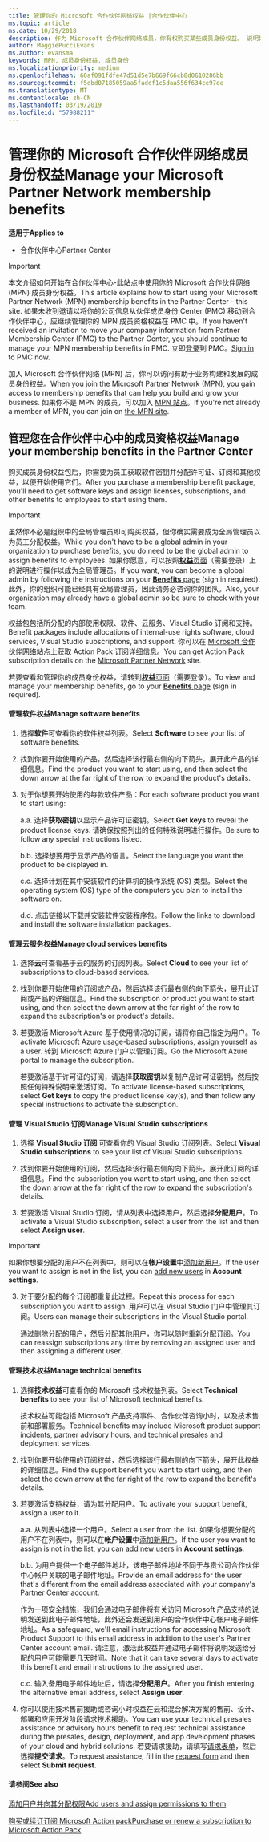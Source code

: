 ```yaml
---
title: 管理你的 Microsoft 合作伙伴网络权益 |合作伙伴中心
ms.topic: article
ms.date: 10/29/2018
description: 作为 Microsoft 合作伙伴网络成员，你有权购买某些成员身份权益。 说明如何激活和管理您在合作伙伴中心中的成员身份权益。
author: MaggiePucciEvans
ms.author: evansma
keywords: MPN, 成员身份权益, 成员身份
ms.localizationpriority: medium
ms.openlocfilehash: 60af091fdfe47d51d5e7b669f66cb8d0610286bb
ms.sourcegitcommit: f5dbd07185059aa5faddf1c5daa556f634ce97ee
ms.translationtype: MT
ms.contentlocale: zh-CN
ms.lasthandoff: 03/19/2019
ms.locfileid: "57988211"
---
```

# <a name="manage-your-microsoft-partner-network-membership-benefits"></a><span data-ttu-id="766b5-105">管理你的 Microsoft 合作伙伴网络成员身份权益</span><span class="sxs-lookup"><span data-stu-id="766b5-105">Manage your Microsoft Partner Network membership benefits</span></span>

<span data-ttu-id="766b5-106">**适用于**</span><span class="sxs-lookup"><span data-stu-id="766b5-106">**Applies to**</span></span>

-  <span data-ttu-id="766b5-107">合作伙伴中心</span><span class="sxs-lookup"><span data-stu-id="766b5-107">Partner Center</span></span>

>[!IMPORTANT]
><span data-ttu-id="766b5-108">本文介绍如何开始在合作伙伴中心-此站点中使用你的 Microsoft 合作伙伴网络 (MPN) 成员身份权益。</span><span class="sxs-lookup"><span data-stu-id="766b5-108">This article explains how to start using your Microsoft Partner Network (MPN) membership benefits in the Partner Center - this site.</span></span> <span data-ttu-id="766b5-109">如果未收到邀请以将你的公司信息从伙伴成员身份 Center (PMC) 移动到合作伙伴中心，应继续管理你的 MPN 成员资格权益在 PMC 中。</span><span class="sxs-lookup"><span data-stu-id="766b5-109">If you haven't received an invitation to move your company information from Partner Membership Center (PMC) to the Partner Center, you should continue to manage your MPN membership benefits in PMC.</span></span> <span data-ttu-id="766b5-110">立即[登录](https://partner.microsoft.com/_login?authType=OpenIdConnect)到 PMC。</span><span class="sxs-lookup"><span data-stu-id="766b5-110">[Sign in](https://partner.microsoft.com/_login?authType=OpenIdConnect) to PMC now.</span></span>   

<span data-ttu-id="766b5-111">加入 Microsoft 合作伙伴网络 (MPN) 后，你可以访问有助于业务构建和发展的成员身份权益。</span><span class="sxs-lookup"><span data-stu-id="766b5-111">When you join the Microsoft Partner Network (MPN), you gain access to membership benefits that can help you build and grow your business.</span></span> <span data-ttu-id="766b5-112">如果你不是 MPN 的成员，可以加入 [MPN 站点](https://partner.microsoft.com/membership)。</span><span class="sxs-lookup"><span data-stu-id="766b5-112">If you're not already a member of MPN, you can join on [the MPN site](https://partner.microsoft.com/membership).</span></span>


## <a name="manage-your-membership-benefits-in-the-partner-center"></a><span data-ttu-id="766b5-113">管理您在合作伙伴中心中的成员资格权益</span><span class="sxs-lookup"><span data-stu-id="766b5-113">Manage your membership benefits in the Partner Center</span></span>

<span data-ttu-id="766b5-114">购买成员身份权益包后，你需要为员工获取软件密钥并分配许可证、订阅和其他权益，以便开始使用它们。</span><span class="sxs-lookup"><span data-stu-id="766b5-114">After you purchase a membership benefit package, you'll need to get software keys and assign licenses, subscriptions, and other benefits to employees to start using them.</span></span> 

>[!IMPORTANT]
><span data-ttu-id="766b5-115">虽然你不必是组织中的全局管理员即可购买权益，但你确实需要成为全局管理员以为员工分配权益。</span><span class="sxs-lookup"><span data-stu-id="766b5-115">While you don't have to be a global admin in your organization to purchase benefits, you do need to be the global admin to assign benefits to employees.</span></span>  <span data-ttu-id="766b5-116">如果你愿意，可以按照[**权益**页面](https://partnercenter.microsoft.com/pcv/partnership/benefits)（需要登录）上的说明进行操作以成为全局管理员。</span><span class="sxs-lookup"><span data-stu-id="766b5-116">If you want, you can become a global admin by following the instructions on your [**Benefits** page](https://partnercenter.microsoft.com/pcv/partnership/benefits) (sign in required).</span></span> <span data-ttu-id="766b5-117">此外，你的组织可能已经具有全局管理员，因此请务必咨询你的团队。</span><span class="sxs-lookup"><span data-stu-id="766b5-117">Also, your organization may already have a global admin so be sure to check with your team.</span></span>

<span data-ttu-id="766b5-118">权益包包括所分配的内部使用权限、软件、云服务、Visual Studio 订阅和支持。</span><span class="sxs-lookup"><span data-stu-id="766b5-118">Benefit packages include allocations of internal-use rights software, cloud services, Visual Studio subscriptions, and support.</span></span> <span data-ttu-id="766b5-119">你可以在 [Microsoft 合作伙伴网络](https://partner.microsoft.com/membership/internal-use-software)站点上获取 Action Pack 订阅详细信息。</span><span class="sxs-lookup"><span data-stu-id="766b5-119">You can get Action Pack subscription details on the [Microsoft Partner Network](https://partner.microsoft.com/membership/internal-use-software) site.</span></span>  

<span data-ttu-id="766b5-120">若要查看和管理你的成员身份权益，请转到[**权益**页面](https://partnercenter.microsoft.com/pcv/partnership/benefits)（需要登录）。</span><span class="sxs-lookup"><span data-stu-id="766b5-120">To view and manage your membership benefits, go to your [**Benefits** page](https://partnercenter.microsoft.com/pcv/partnership/benefits) (sign in required).</span></span>

#### <a name="manage-software-benefits"></a><span data-ttu-id="766b5-121">管理软件权益</span><span class="sxs-lookup"><span data-stu-id="766b5-121">Manage software benefits</span></span>

1.  <span data-ttu-id="766b5-122">选择**软件**可查看你的软件权益列表。</span><span class="sxs-lookup"><span data-stu-id="766b5-122">Select **Software** to see your list of software benefits.</span></span> 

2.  <span data-ttu-id="766b5-123">找到你要开始使用的产品，然后选择该行最右侧的向下箭头，展开此产品的详细信息。</span><span class="sxs-lookup"><span data-stu-id="766b5-123">Find the product you want to start using, and then select the down arrow at the far right of the row to expand the product's details.</span></span> 

3. <span data-ttu-id="766b5-124">对于你想要开始使用的每款软件产品：</span><span class="sxs-lookup"><span data-stu-id="766b5-124">For each software product you want to start using:</span></span>

    <span data-ttu-id="766b5-125">a.</span><span class="sxs-lookup"><span data-stu-id="766b5-125">a.</span></span> <span data-ttu-id="766b5-126">选择**获取密钥**以显示产品许可证密钥。</span><span class="sxs-lookup"><span data-stu-id="766b5-126">Select **Get keys** to reveal the product license keys.</span></span> <span data-ttu-id="766b5-127">请确保按照列出的任何特殊说明进行操作。</span><span class="sxs-lookup"><span data-stu-id="766b5-127">Be sure to follow any special instructions listed.</span></span>

    <span data-ttu-id="766b5-128">b.</span><span class="sxs-lookup"><span data-stu-id="766b5-128">b.</span></span> <span data-ttu-id="766b5-129">选择想要用于显示产品的语言。</span><span class="sxs-lookup"><span data-stu-id="766b5-129">Select the language you want the product to be displayed in.</span></span>

    <span data-ttu-id="766b5-130">c.</span><span class="sxs-lookup"><span data-stu-id="766b5-130">c.</span></span> <span data-ttu-id="766b5-131">选择计划在其中安装软件的计算机的操作系统 (OS) 类型。</span><span class="sxs-lookup"><span data-stu-id="766b5-131">Select the operating system (OS) type of the computers you plan to install the software on.</span></span>

    <span data-ttu-id="766b5-132">d.</span><span class="sxs-lookup"><span data-stu-id="766b5-132">d.</span></span> <span data-ttu-id="766b5-133">点击链接以下载并安装软件安装程序包。</span><span class="sxs-lookup"><span data-stu-id="766b5-133">Follow the links to download and install the software installation packages.</span></span>


#### <a name="manage-cloud-services-benefits"></a><span data-ttu-id="766b5-134">管理云服务权益</span><span class="sxs-lookup"><span data-stu-id="766b5-134">Manage cloud services benefits</span></span>

1. <span data-ttu-id="766b5-135">选择**云**可查看基于云的服务的订阅列表。</span><span class="sxs-lookup"><span data-stu-id="766b5-135">Select **Cloud** to see your list of subscriptions to cloud-based services.</span></span>

2. <span data-ttu-id="766b5-136">找到你要开始使用的订阅或产品，然后选择该行最右侧的向下箭头，展开此订阅或产品的详细信息。</span><span class="sxs-lookup"><span data-stu-id="766b5-136">Find the subscription or product you want to start using, and then select the down arrow at the far right of the row to expand the subscription's or product's details.</span></span> 

3. <span data-ttu-id="766b5-137">若要激活 Microsoft Azure 基于使用情况的订阅，请将你自己指定为用户。</span><span class="sxs-lookup"><span data-stu-id="766b5-137">To activate Microsoft Azure usage-based subscriptions, assign yourself as a user.</span></span> <span data-ttu-id="766b5-138">转到 Microsoft Azure 门户以管理订阅。</span><span class="sxs-lookup"><span data-stu-id="766b5-138">Go the Microsoft Azure portal to manage the subscription.</span></span>

    <span data-ttu-id="766b5-139">若要激活基于许可证的订阅，请选择**获取密钥**以复制产品许可证密钥，然后按照任何特殊说明来激活订阅。</span><span class="sxs-lookup"><span data-stu-id="766b5-139">To activate license-based subscriptions, select **Get keys** to copy the product license key(s), and then follow any special instructions to activate the subscription.</span></span>  


#### <a name="manage-visual-studio-subscriptions"></a><span data-ttu-id="766b5-140">管理 Visual Studio 订阅</span><span class="sxs-lookup"><span data-stu-id="766b5-140">Manage Visual Studio subscriptions</span></span>

1. <span data-ttu-id="766b5-141">选择 **Visual Studio 订阅** 可查看你的 Visual Studio 订阅列表。</span><span class="sxs-lookup"><span data-stu-id="766b5-141">Select **Visual Studio subscriptions** to see your list of Visual Studio subscriptions.</span></span> 

2. <span data-ttu-id="766b5-142">找到你要开始使用的订阅，然后选择该行最右侧的向下箭头，展开此订阅的详细信息。</span><span class="sxs-lookup"><span data-stu-id="766b5-142">Find the subscription you want to start using, and then select the down arrow at the far right of the row to expand the subscription's details.</span></span> 

3. <span data-ttu-id="766b5-143">若要激活 Visual Studio 订阅，请从列表中选择用户，然后选择**分配用户**。</span><span class="sxs-lookup"><span data-stu-id="766b5-143">To activate a Visual Studio subscription, select a user from the list and then select **Assign user**.</span></span> 

> [!IMPORTANT]  
> <span data-ttu-id="766b5-144">如果你想要分配的用户不在列表中，则可以在**帐户设置**中[添加新用户](create-user-accounts-and-set-permissions.md)。</span><span class="sxs-lookup"><span data-stu-id="766b5-144">If the user you want to assign is not in the list, you can [add new users](create-user-accounts-and-set-permissions.md) in **Account settings**.</span></span>

3. <span data-ttu-id="766b5-145">对于要分配的每个订阅都重复此过程。</span><span class="sxs-lookup"><span data-stu-id="766b5-145">Repeat this process for each subscription you want to assign.</span></span> <span data-ttu-id="766b5-146">用户可以在 Visual Studio 门户中管理其订阅。</span><span class="sxs-lookup"><span data-stu-id="766b5-146">Users can manage their subscriptions in the Visual Studio portal.</span></span> 

    <span data-ttu-id="766b5-147">通过删除分配的用户，然后分配其他用户，你可以随时重新分配订阅。</span><span class="sxs-lookup"><span data-stu-id="766b5-147">You can reassign subscriptions any time by removing an assigned user and then assigning a different user.</span></span> 

#### <a name="manage-technical-benefits"></a><span data-ttu-id="766b5-148">管理技术权益</span><span class="sxs-lookup"><span data-stu-id="766b5-148">Manage technical benefits</span></span>

1. <span data-ttu-id="766b5-149">选择**技术权益**可查看你的 Microsoft 技术权益列表。</span><span class="sxs-lookup"><span data-stu-id="766b5-149">Select **Technical benefits** to see your list of Microsoft technical benefits.</span></span>

    <span data-ttu-id="766b5-150">技术权益可能包括 Microsoft 产品支持事件、合作伙伴咨询小时，以及技术售前和部署服务。</span><span class="sxs-lookup"><span data-stu-id="766b5-150">Technical benefits may include Microsoft product support incidents, partner advisory hours, and technical presales and deployment services.</span></span>   

2. <span data-ttu-id="766b5-151">找到你要开始使用的订阅权益，然后选择该行最右侧的向下箭头，展开此权益的详细信息。</span><span class="sxs-lookup"><span data-stu-id="766b5-151">Find the support benefit you want to start using, and then select the down arrow at the far right of the row to expand the benefit's details.</span></span> 

3. <span data-ttu-id="766b5-152">若要激活支持权益，请为其分配用户。</span><span class="sxs-lookup"><span data-stu-id="766b5-152">To activate your support benefit, assign a user to it.</span></span> 
   
    <span data-ttu-id="766b5-153">a.</span><span class="sxs-lookup"><span data-stu-id="766b5-153">a.</span></span>  <span data-ttu-id="766b5-154">从列表中选择一个用户。</span><span class="sxs-lookup"><span data-stu-id="766b5-154">Select a user from the list.</span></span> <span data-ttu-id="766b5-155">如果你想要分配的用户不在列表中，则可以在**帐户设置**中[添加新用户](create-user-accounts-and-set-permissions.md)。</span><span class="sxs-lookup"><span data-stu-id="766b5-155">If the user you want to assign is not in the list, you can [add new users](create-user-accounts-and-set-permissions.md) in **Account settings**.</span></span>

    <span data-ttu-id="766b5-156">b.</span><span class="sxs-lookup"><span data-stu-id="766b5-156">b.</span></span>  <span data-ttu-id="766b5-157">为用户提供一个电子邮件地址，该电子邮件地址不同于与贵公司合作伙伴中心帐户关联的电子邮件地址。</span><span class="sxs-lookup"><span data-stu-id="766b5-157">Provide an email address for the user that's different from the email address associated with your company's Partner Center account.</span></span> 
    
    <span data-ttu-id="766b5-158">作为一项安全措施，我们会通过电子邮件将有关访问 Microsoft 产品支持的说明发送到此电子邮件地址，此外还会发送到用户的合作伙伴中心帐户电子邮件地址。</span><span class="sxs-lookup"><span data-stu-id="766b5-158">As a safeguard, we'll email instructions for accessing Microsoft Product Support to this email address in addition to the user's Partner Center account email.</span></span> <span data-ttu-id="766b5-159">请注意，激活此权益并通过电子邮件将说明发送给分配的用户可能需要几天时间。</span><span class="sxs-lookup"><span data-stu-id="766b5-159">Note that it can take several days to activate this benefit and email instructions to the assigned user.</span></span>    
    
    <span data-ttu-id="766b5-160">c.</span><span class="sxs-lookup"><span data-stu-id="766b5-160">c.</span></span>  <span data-ttu-id="766b5-161">输入备用电子邮件地址后，请选择**分配用户**。</span><span class="sxs-lookup"><span data-stu-id="766b5-161">After you finish entering the alternative email address, select **Assign user**.</span></span> 

4. <span data-ttu-id="766b5-162">你可以使用技术售前援助或咨询小时权益在云和混合解决方案的售前、设计、部署和应用开发阶段请求技术援助。</span><span class="sxs-lookup"><span data-stu-id="766b5-162">You can use your technical presales assistance or advisory hours benefit to request technical assistance during the presales, design, deployment, and app development phases of your cloud and hybrid solutions.</span></span> <span data-ttu-id="766b5-163">若要请求援助，请填写[请求表单](https://partnercenter.microsoft.com/pcv/partnership/benefits/createadvisoryhoursservicerequest
)，然后选择**提交请求**。</span><span class="sxs-lookup"><span data-stu-id="766b5-163">To request assistance, fill in the [request form](https://partnercenter.microsoft.com/pcv/partnership/benefits/createadvisoryhoursservicerequest
) and then select **Submit request**.</span></span>


#### <a name="see-also"></a><span data-ttu-id="766b5-164">请参阅</span><span class="sxs-lookup"><span data-stu-id="766b5-164">See also</span></span>

[<span data-ttu-id="766b5-165">添加用户并向其分配权限</span><span class="sxs-lookup"><span data-stu-id="766b5-165">Add users and assign permissions to them</span></span>](create-user-accounts-and-set-permissions.md)

[<span data-ttu-id="766b5-166">购买或续订订阅 Microsoft Action pack</span><span class="sxs-lookup"><span data-stu-id="766b5-166">Purchase or renew a subscription to Microsoft Action Pack</span></span>](mpn-get-action-pack.md)


